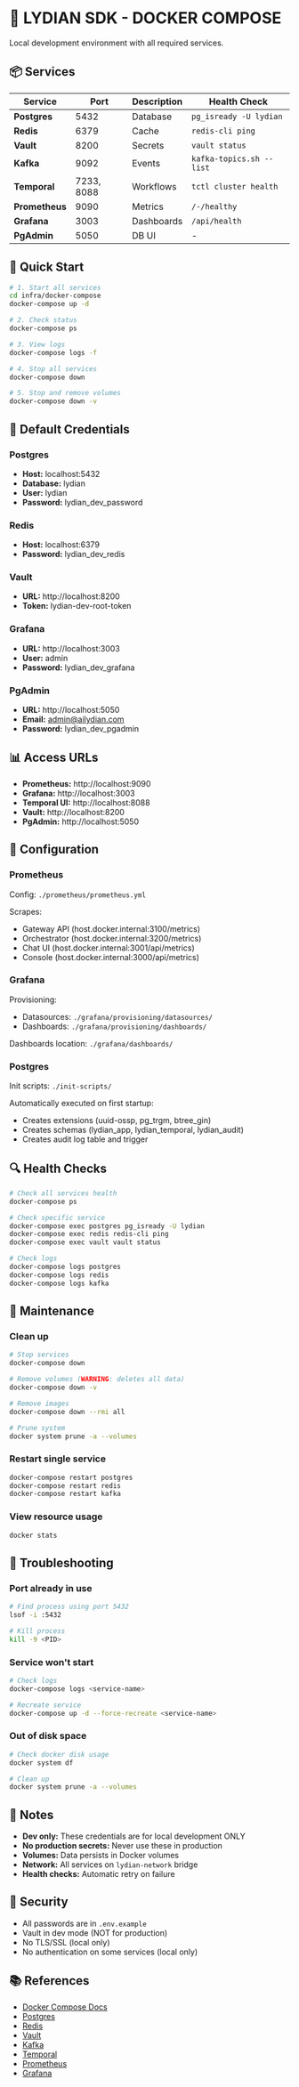 # 🐳 LYDIAN SDK - DOCKER COMPOSE

Local development environment with all required services.

## 📦 Services

| Service | Port | Description | Health Check |
|---------|------|-------------|--------------|
| **Postgres** | 5432 | Database | `pg_isready -U lydian` |
| **Redis** | 6379 | Cache | `redis-cli ping` |
| **Vault** | 8200 | Secrets | `vault status` |
| **Kafka** | 9092 | Events | `kafka-topics.sh --list` |
| **Temporal** | 7233, 8088 | Workflows | `tctl cluster health` |
| **Prometheus** | 9090 | Metrics | `/-/healthy` |
| **Grafana** | 3003 | Dashboards | `/api/health` |
| **PgAdmin** | 5050 | DB UI | - |

## 🚀 Quick Start

```bash
# 1. Start all services
cd infra/docker-compose
docker-compose up -d

# 2. Check status
docker-compose ps

# 3. View logs
docker-compose logs -f

# 4. Stop all services
docker-compose down

# 5. Stop and remove volumes
docker-compose down -v
```

## 🔑 Default Credentials

### Postgres
- **Host:** localhost:5432
- **Database:** lydian
- **User:** lydian
- **Password:** lydian_dev_password

### Redis
- **Host:** localhost:6379
- **Password:** lydian_dev_redis

### Vault
- **URL:** http://localhost:8200
- **Token:** lydian-dev-root-token

### Grafana
- **URL:** http://localhost:3003
- **User:** admin
- **Password:** lydian_dev_grafana

### PgAdmin
- **URL:** http://localhost:5050
- **Email:** admin@ailydian.com
- **Password:** lydian_dev_pgadmin

## 📊 Access URLs

- **Prometheus:** http://localhost:9090
- **Grafana:** http://localhost:3003
- **Temporal UI:** http://localhost:8088
- **Vault:** http://localhost:8200
- **PgAdmin:** http://localhost:5050

## 🔧 Configuration

### Prometheus

Config: `./prometheus/prometheus.yml`

Scrapes:
- Gateway API (host.docker.internal:3100/metrics)
- Orchestrator (host.docker.internal:3200/metrics)
- Chat UI (host.docker.internal:3001/api/metrics)
- Console (host.docker.internal:3000/api/metrics)

### Grafana

Provisioning:
- Datasources: `./grafana/provisioning/datasources/`
- Dashboards: `./grafana/provisioning/dashboards/`

Dashboards location: `./grafana/dashboards/`

### Postgres

Init scripts: `./init-scripts/`

Automatically executed on first startup:
- Creates extensions (uuid-ossp, pg_trgm, btree_gin)
- Creates schemas (lydian_app, lydian_temporal, lydian_audit)
- Creates audit log table and trigger

## 🔍 Health Checks

```bash
# Check all services health
docker-compose ps

# Check specific service
docker-compose exec postgres pg_isready -U lydian
docker-compose exec redis redis-cli ping
docker-compose exec vault vault status

# Check logs
docker-compose logs postgres
docker-compose logs redis
docker-compose logs kafka
```

## 🧹 Maintenance

### Clean up

```bash
# Stop services
docker-compose down

# Remove volumes (WARNING: deletes all data)
docker-compose down -v

# Remove images
docker-compose down --rmi all

# Prune system
docker system prune -a --volumes
```

### Restart single service

```bash
docker-compose restart postgres
docker-compose restart redis
docker-compose restart kafka
```

### View resource usage

```bash
docker stats
```

## 🐛 Troubleshooting

### Port already in use

```bash
# Find process using port 5432
lsof -i :5432

# Kill process
kill -9 <PID>
```

### Service won't start

```bash
# Check logs
docker-compose logs <service-name>

# Recreate service
docker-compose up -d --force-recreate <service-name>
```

### Out of disk space

```bash
# Check docker disk usage
docker system df

# Clean up
docker system prune -a --volumes
```

## 📝 Notes

- **Dev only:** These credentials are for local development ONLY
- **No production secrets:** Never use these in production
- **Volumes:** Data persists in Docker volumes
- **Network:** All services on `lydian-network` bridge
- **Health checks:** Automatic retry on failure

## 🔐 Security

- All passwords are in `.env.example`
- Vault in dev mode (NOT for production)
- No TLS/SSL (local only)
- No authentication on some services (local only)

## 📚 References

- [Docker Compose Docs](https://docs.docker.com/compose/)
- [Postgres](https://www.postgresql.org/docs/)
- [Redis](https://redis.io/documentation)
- [Vault](https://www.vaultproject.io/docs)
- [Kafka](https://kafka.apache.org/documentation/)
- [Temporal](https://docs.temporal.io/)
- [Prometheus](https://prometheus.io/docs/)
- [Grafana](https://grafana.com/docs/)
